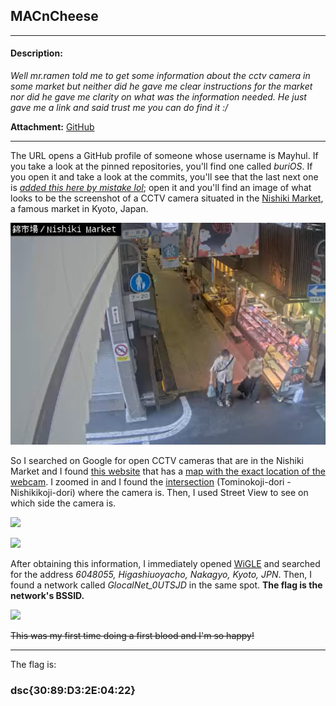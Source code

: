 ## MACnCheese

---

#### Description:
*Well mr.ramen told me to get some information about the cctv camera in some market but neither did he gave me clear instructions for the market nor did he gave me clarity on what was the information needed. He just gave me a link and said trust me you can do find it :/*

**Attachment:** [GitHub](https://github.com/Mayhul-Jindal/)

---

The URL opens a GitHub profile of someone whose username is Mayhul.
If you take a look at the pinned repositories, you'll find one called *buriOS*. If you open it and take a look at the commits, you'll see that the last next one is [*added this here by mistake lol*](https://github.com/Mayhul-Jindal/buriOS/commit/4d6492a87256049955d71c5ca9b19f71bb4e2f1d); open it and you'll find an image of what looks to be the screenshot of a CCTV camera situated in the [Nishiki Market](https://goo.gl/maps/GXyUcQiySicHFaBh7), a famous market in Kyoto, Japan.

![](https://raw.githubusercontent.com/Mayhul-Jindal/buriOS/4d6492a87256049955d71c5ca9b19f71bb4e2f1d/img/Screenshot%202022-07-10%20004259.png)

So I searched on Google for open CCTV cameras that are in the Nishiki Market and I found [this website](https://www.webcamtaxi.com/en/japan/kyoto-prefecture/nishiki-market-cam.html) that has a [map with the exact location of the webcam](https://www.google.com/maps/@35.005028,135.764917,17z/).
I zoomed in and I found the [intersection](https://www.google.com/maps/@35.0050115,135.7649005,21z) (Tominokoji-dori - Nishikikoji-dori) where the camera is. Then, I used Street View to see on which side the camera is.


![](https://i.imgur.com/pj9mT4h.png)

![](https://imgur.com/BY1b6Uf.png)


After obtaining this information, I immediately opened [WiGLE](https://wigle.net/) and searched for the address *6048055, Higashiuoyacho, Nakagyo, Kyoto, JPN*. Then, I found a network called *GlocalNet_0UTSJD* in the same spot. **The flag is the network's BSSID.**

![](https://imgur.com/T9x1Cgm.png)

~~This was my first time doing a first blood and I'm so happy!~~

---

The flag is:
### dsc{30:89:D3:2E:04:22}
